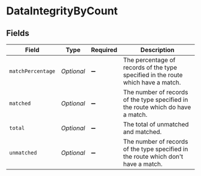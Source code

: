 # DataIntegrityByCount


## Fields

| Field                                                                              | Type                                                                               | Required                                                                           | Description                                                                        |
| ---------------------------------------------------------------------------------- | ---------------------------------------------------------------------------------- | ---------------------------------------------------------------------------------- | ---------------------------------------------------------------------------------- |
| `matchPercentage`                                                                  | *Optional<BigDecimal>*                                                             | :heavy_minus_sign:                                                                 | The percentage of records of the type specified in the route which have a match.   |
| `matched`                                                                          | *Optional<BigDecimal>*                                                             | :heavy_minus_sign:                                                                 | The number of records of the type specified in the route which do have a match.    |
| `total`                                                                            | *Optional<BigDecimal>*                                                             | :heavy_minus_sign:                                                                 | The total of unmatched and matched.                                                |
| `unmatched`                                                                        | *Optional<BigDecimal>*                                                             | :heavy_minus_sign:                                                                 | The number of records of the type specified in the route which don't have a match. |